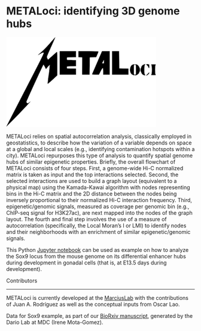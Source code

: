 # METALoci: identifying 3D genome hubs

![alt METALoci](https://github.com/3DGenomes/Sox9_METALoci/blob/main/pictures/METALoci_logo.png)

METALoci relies on spatial autocorrelation analysis, classically employed in geostatistics, to describe how the variation of a variable depends on space at a global and local scales (e.g., identifying contamination hotspots within a city). METALoci repurposes this type of analysis to quantify spatial genome hubs of similar epigenetic properties. Briefly, the overall flowchart of METALoci consists of four steps. First, a genome-wide Hi-C normalized matrix is taken as input and the top interactions selected. Second, the selected interactions are used to build a graph layout (equivalent to a physical map) using the Kamada-Kawai algorithm with nodes representing bins in the Hi-C matrix and the 2D distance between the nodes being inversely proportional to their normalized Hi-C interaction frequency. Third, epigenetic/genomic signals, measured as coverage per genomic bin (e.g., ChIP-seq signal for H3K27ac), are next mapped into the nodes of the graph layout. The fourth and final step involves the use of a measure of autocorrelation (specifically, the Local Moran’s I or LMI) to identify nodes and their neighborhoods with an enrichment of similar epigenetic/genomic signals.

This Python [Jupyter notebook](https://github.com/3DGenomes/Sox9_METALoci/jupyter/Sox9_E13.5_METAloci.ipynb) can be used as example on how to analyze the Sox9 locus from the mouse genome on its differential enhancer hubs during development in gonadal cells (that is, at E13.5 days during development).

Contributors
************

METALoci is currently developed at the [MarciusLab](http://www.marciuslab.org>) with the contributions of Juan A. Rodríguez as well as the conceptual inputs from Oscar Lao.

Data for Sox9 example, as part of our [BioRxiv manuscript](DOI), generated by the Dario Lab at MDC (Irene Mota-Gomez). 
